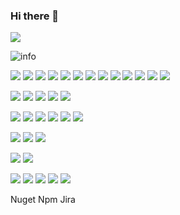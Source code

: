 ### Hi there 👋

![](https://visitor-badge.glitch.me/badge?page_id=zycooper.readme)

![info](https://github-readme-stats.vercel.app/api?username=zycooper&show_icons=true&count_private=true&hide=prs&theme=default_repocard)

![](https://img.shields.io/badge/-.Net-512BD4?style=flat-square&logo=.net&logoColor=ffffff)
![](https://img.shields.io/badge/-C%23-512BD4?style=flat-square&logo=c-sharp&logoColor=ffffff)
![](https://img.shields.io/badge/-SQL-003B57?style=flat-square&logo=microsoft-sql-server&logoColor=ffffff)
![](https://img.shields.io/badge/-Angular-DD0031?style=flat-square&logo=angular&logoColor=ffffff)
![](https://img.shields.io/badge/-JavaScript-F7DF1E?style=flat-square&logo=JavaScript&logoColor=ffffff)
![](https://img.shields.io/badge/-TypeScript-3178C6?style=flat-square&logo=TypeScript&logoColor=ffffff)
![](https://img.shields.io/badge/-HTML-E34F26?style=flat-square&logo=HTML5&logoColor=ffffff)
![](https://img.shields.io/badge/-CSS-1572B6?style=flat-square&logo=css3&logoColor=ffffff)
![](https://img.shields.io/badge/-PHP-777BB4?style=flat-square&logo=PHP&logoColor=ffffff)
![](https://img.shields.io/badge/-Python-3776AB?style=flat-square&logo=Python&logoColor=ffffff)
![](https://img.shields.io/badge/-Java-007396?style=flat-square&logo=java&logoColor=ffffff)
![](https://img.shields.io/badge/-jQuery-0769AD?style=flat-square&logo=jQuery&logoColor=ffffff)
![](https://img.shields.io/badge/-Bootstrap-7952B3?style=flat-square&logo=Bootstrap&logoColor=ffffff)

![](https://img.shields.io/badge/-Visual%20Studio-5C2D91?style=flat-square&logo=visual-studio&logoColor=ffffff)
![](https://img.shields.io/badge/-Visual%20Studio%20Code-007ACC?style=flat-square&logo=visual-studio-code&logoColor=ffffff)
![](https://img.shields.io/badge/-Vim-019733?style=flat-square&logo=vim&logoColor=ffffff)
![](https://img.shields.io/badge/-Sublime%20Text-FF9800?style=flat-square&logo=sublime-text&logoColor=ffffff)
![](https://img.shields.io/badge/-Postman-FF6C37?style=flat-square&logo=Postman&logoColor=ffffff)

![](https://img.shields.io/badge/-Windows-0078D6?style=flat-square&logo=windows&logoColor=ffffff)
![](https://img.shields.io/badge/-Excel-217346?style=flat-square&logo=microsoft-Excel&logoColor=ffffff)
![](https://img.shields.io/badge/-Access-A4373A?style=flat-square&logo=microsoft-access&logoColor=ffffff)
![](https://img.shields.io/badge/-SQL-CC2927?style=flat-square&logo=microsoft-sql-server&logoColor=ffffff)
![](https://img.shields.io/badge/-Oracle-F80000?style=flat-square&logo=Oracle&logoColor=ffffff)
![](https://img.shields.io/badge/-Power%20BI-F2C811?style=flat-square&logo=power-bi&logoColor=ffffff)

![](https://img.shields.io/badge/-Git-F05032?style=flat-square&logo=Git&logoColor=ffffff)
![](https://img.shields.io/badge/-GitHub-181717?style=flat-square&logo=GitHub&logoColor=ffffff)
![](https://img.shields.io/badge/-TFS-6264A7?style=flat-square&logo=microsoft-teams&logoColor=ffffff)

![](https://img.shields.io/badge/-Google%20Analytics-E37400?style=flat-square&logo=google-analytics&logoColor=ffffff)
![](https://img.shields.io/badge/-Adobe%20Analytics-FF0000?style=flat-square&logo=adobe&logoColor=ffffff)

![](https://img.shields.io/badge/-LeetCode-FFA116?style=flat-square&logo=LeetCode&logoColor=ffffff)
![](https://img.shields.io/badge/-Font%20Awesome-339AF0?style=flat-square&logo=Font-Awesome&logoColor=ffffff)
![](https://img.shields.io/badge/-Google%20Keep-FFBB00?style=flat-square&logo=google-keep&logoColor=ffffff)
![](https://img.shields.io/badge/-Evernote-00A82D?style=flat-square&logo=Evernote&logoColor=ffffff)
![](https://img.shields.io/badge/-OneNote-7719AA?style=flat-square&logo=microsoft-onenote&logoColor=ffffff)


Nuget
Npm
Jira
















<!--
**zycooper/zycooper** is a ✨ _special_ ✨ repository because its `README.md` (this file) appears on your GitHub profile.

Here are some ideas to get you started:

- 🔭 I’m currently working on ...
- 🌱 I’m currently learning ...
- 👯 I’m looking to collaborate on ...
- 🤔 I’m looking for help with ...
- 💬 Ask me about ...
- 📫 How to reach me: ...
- 😄 Pronouns: ...
- ⚡ Fun fact: ...
-->
